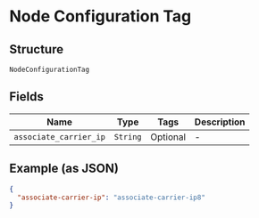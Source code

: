 
# Node Configuration Tag

## Structure

`NodeConfigurationTag`

## Fields

| Name | Type | Tags | Description |
|  --- | --- | --- | --- |
| `associate_carrier_ip` | `String` | Optional | - |

## Example (as JSON)

```json
{
  "associate-carrier-ip": "associate-carrier-ip8"
}
```

